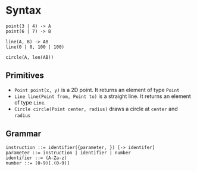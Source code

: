 # Syntax

```
point(3 | 4) -> A
point(6 | 7) -> B

line(A, B) -> AB
line(0 | 0, 100 | 100)

circle(A, len(AB))
```

## Primitives
* `Point point(x, y)` is a 2D point. It returns an element of type `Point`
* `Line line(Point from, Point to)` is a straight line. It returns an element of type `Line`.
* `Circle circle(Point center, radius)` draws a circle at `center` and `radius`

## Grammar
```
instruction ::= identifier({parameter, }) [-> identifer]
parameter ::= instruction | identifier | number
identifier ::= (A-Za-z)
number ::= (0-9)[.(0-9)]
```